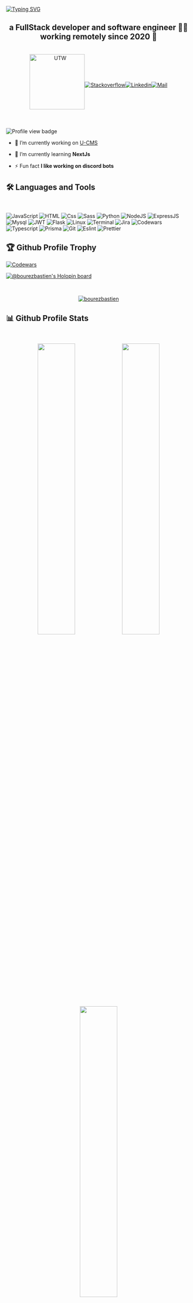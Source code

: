 <a href="https://git.io/typing-svg"><img src="https://readme-typing-svg.demolab.com?font=Fira+Code&size=75&pause=1500&center=true&vCenter=true&width=1920&height=100&lines=Hi+%F0%9F%91%8B%2C+I'm+Bastien" alt="Typing SVG" /></a>

<h2 align="center">a FullStack developer and software engineer 👨‍💻 working remotely since 2020 🚀</h2>
<br />

<div style="display: flex; flex-direction: row; width:100%; align-items:center; justify-content: center;" align="center">
<a  target="_blank" href="https://www.youtube.com/watch?v=dQw4w9WgXcQ">
  <img
    height="auto"
    width="150px"
    alt="UTW"
    src="https://img.shields.io/badge/UpWork-6FDA44?style=for-the-badge&logo=Upwork&logoColor=white"
  />
  <br />
  <br />

</a>
 
 
   <br />
<a  target="_blank" href="https://stackoverflow.com/users/20161371/bourez-bastien">
  <img
    alt="Stackoverflow"
    src="https://img.shields.io/badge/stack%20overflow-FE7A16?logo=stack-overflow&logoColor=white&style=for-the-badge"
  />
</a>
  
<a  target="_blank" href="https://www.linkedin.com/in/bastien-bourez-617bba171/" >
  <img
    alt="Linkedin"
    src="https://img.shields.io/badge/linkedin-0077B5?logo=linkedin&logoColor=white&style=for-the-badge"
  />
</a>
  
 <a  target="_blank" href="mailto:contact@bastien-b.fr" >
  <img
    alt="Mail"
    src="https://img.shields.io/badge/Gmail-D14836?style=for-the-badge&logo=gmail&logoColor=white"
  />
</a>
  
</div>

<br />


<br />
  <img 
    alt="Profile view badge"
    src="https://komarev.com/ghpvc/?username=BourezBastien&style=for-the-badge"
  />

- 🔭 I’m currently working on [U-CMS](https://github.com/U-cms)

- 🌱 I’m currently learning **NextJs**

- ⚡ Fun fact **I like working on discord bots**

## 🛠 Languages and Tools
<br />

<p>
  <img alt="JavaScript" src="https://img.shields.io/badge/JavaScript-F7DF1E?logo=javascript&logoColor=white&style=for-the-badge" />
  <img alt="HTML" src="https://img.shields.io/badge/HTML-E34F26?logo=html5&logoColor=white&style=for-the-badge" />
  <img alt="Css" src="https://img.shields.io/badge/CSS-1572B6?logo=css3&logoColor=white&style=for-the-badge" />
  <img alt="Sass" src="https://img.shields.io/badge/Sass-CC6699?logo=sass&logoColor=white&style=for-the-badge" />
  <img alt="Python" src="https://img.shields.io/badge/Python-3776AB?style=for-the-badge&logo=python&logoColor=white" />
  <img alt="NodeJS" src="https://img.shields.io/badge/Node.js-43853D?style=for-the-badge&logo=node.js&logoColor=white" />
  <img alt="ExpressJS" src="https://img.shields.io/badge/Express.js-404D59?style=for-the-badge" />
  <img alt="Mysql" src="https://img.shields.io/badge/MySQL-00000F?style=for-the-badge&logo=mysql&logoColor=white" />
  <img alt="JWT" src="https://img.shields.io/badge/json%20web%20tokens-323330?style=for-the-badge&logo=json-web-tokens&logoColor=pink" />
  <img alt="Flask" src="https://img.shields.io/badge/Flask-000000?style=for-the-badge&logo=flask&logoColor=white" />
  <img alt="Linux" src="https://img.shields.io/badge/Linux-FCC624?style=for-the-badge&logo=linux&logoColor=black" />
  <img alt="Terminal" src="https://img.shields.io/badge/Terminal-2E2E2E?style=for-the-badge&logo=Windows+Terminal&logoColor=ffffff" />
  <img alt="Jira" src="https://img.shields.io/badge/Jira-0052CC?style=for-the-badge&logo=Jira&logoColor=white" />
  <img alt="Codewars" src="https://img.shields.io/badge/Codewars-B1361E?style=for-the-badge&logo=Codewars&logoColor=white" />
  <img alt="Typescript" src="https://img.shields.io/badge/TypeScript-007ACC?style=for-the-badge&logo=typescript&logoColor=white" />
  <img alt="Prisma" src="https://img.shields.io/badge/Prisma-3982CE?style=for-the-badge&logo=Prisma&logoColor=white" />
  <img alt="Git" src="https://img.shields.io/badge/GIT-E44C30?style=for-the-badge&logo=git&logoColor=white" />
  <img alt="Eslint" src="https://img.shields.io/badge/eslint-3A33D1?style=for-the-badge&logo=eslint&logoColor=white" />
  <img alt="Prettier" src="https://img.shields.io/badge/prettier-1A2C34?style=for-the-badge&logo=prettier&logoColor=F7BA3E" />
 
 
</p> 


## 🏆 Github Profile Trophy

[![Codewars](https://www.codewars.com/users/BourezBastien/badges/large)](https://www.codewars.com/users/BourezBastien)

[![@bourezbastien's Holopin board](https://holopin.me/bourezbastien)](https://holopin.io/@bourezbastien)

<br />
<p align="center"> <a href="https://github-profile-trophy.vercel.app/?username=BourezBastien&no-bg=true"><img src="https://github-profile-trophy.vercel.app/?username=BourezBastien&no-bg=true&column=10&margin-w=20&margin-h=20" alt="bourezbastien" /></a> </p>


## 📊 Github Profile Stats
<br />
<p align="center">
<img height="auto" width="45%" src="https://github-readme-stats.vercel.app/api?username=BourezBastien&show_icons=true&theme=dracula&hide_border=true" align = "center"/>
<img height="auto" width="45%" src="https://github-readme-streak-stats.herokuapp.com/?user=BourezBastien&theme=dracula&border=61dafb&hide_border=true" align = "center"/>
</p>
<br />
<p align="center">
<img height="auto" width="45%" src="https://github-readme-stats.vercel.app/api/top-langs?username=BourezBastien&show_icons=true&theme=dracula&locale=en&hide_border=true" align = "center"/>
</p>
